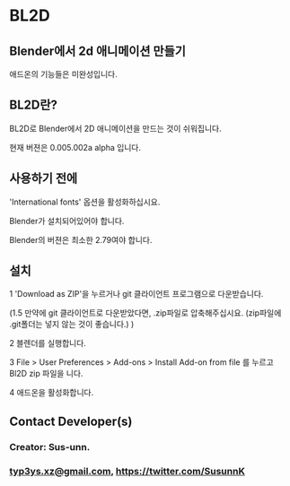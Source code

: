 BL2D
====
Blender에서 2d 애니메이션 만들기
----------------------------
애드온의 기능들은 미완성입니다.

BL2D란?
-------------

BL2D로 Blender에서 2D 애니메이션을 만드는 것이 쉬워집니다.

현재 버젼은 0.005.002a alpha 입니다.


사용하기 전에
---------
    
  'International fonts' 옵션을 활성화하십시요.
  
  Blender가 설치되어있어야 합니다.
  
  Blender의 버젼은 최소한 2.79여야 합니다.
	
설치
-----------

  1 'Download as ZIP'을 누르거나 git 클라이언트 프로그램으로 다운받습니다.

  (1.5 만약에 git 클라이언트로 다운받았다면, .zip파일로 압축해주십시요. (zip파일에 .git폴더는 넣지 않는 것이 좋습니다.) )

  2 블렌더를 실행합니다.

  3 File > User Preferences > Add-ons > Install Add-on from file 를 누르고 Bl2D zip 파일을 니다.

  4 애드온을 활성화합니다.


    
Contact Developer(s)
-----------------
### Creator: Sus-unn. 

### typ3ys.xz@gmail.com, https://twitter.com/SusunnK 
